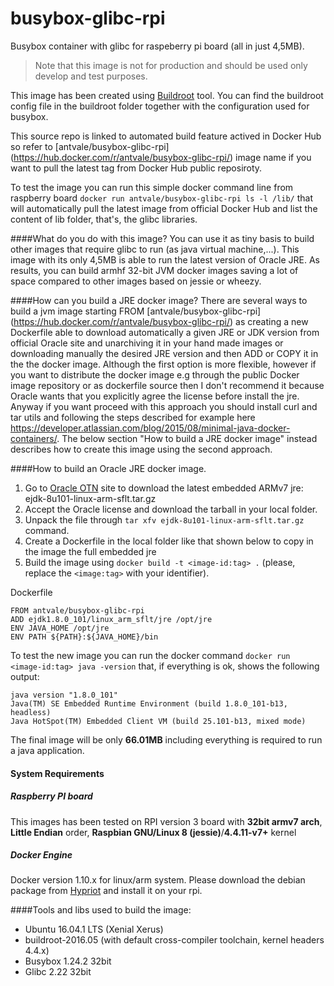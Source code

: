 # busybox-glibc-rpi
Busybox container with glibc for raspeberry pi board (all in just 4,5MB).

>Note that this image is not for production and should be used only develop and test purposes.

This image has been created using [Buildroot](https://buildroot.org/) tool. You can find the buildroot config file in the buildroot folder together with the configuration used for busybox.

This source repo is linked to automated build feature actived in Docker Hub so refer to [antvale/busybox-glibc-rpi] (https://hub.docker.com/r/antvale/busybox-glibc-rpi/) image name if you want to pull the latest tag from Docker Hub public reposiroty.

To test the image you can run this simple docker command line from raspberry board
`docker run antvale/busybox-glibc-rpi ls -l /lib/`
that will automatically pull the latest image from official Docker Hub and list the content of lib folder, that's, the glibc libraries.

####What do you do with this image?
You can use it as tiny basis to build other images that require glibc to run (as java virtual machine,...).
This image with its only 4,5MB is able to run the latest version of Oracle JRE. As results, you can build armhf 32-bit JVM docker images saving a lot of space compared to other images based on jessie or wheezy.

####How can you build a JRE docker image?
There are several ways to build a jvm image starting FROM [antvale/busybox-glibc-rpi] (https://hub.docker.com/r/antvale/busybox-glibc-rpi/) as creating a new Dockerfile able to download automatically a given JRE or JDK version from official Oracle site and unarchiving it in your hand made images or downloading manually the desired JRE version and then ADD or COPY it in the the docker image.
Although the first option is more flexible, however if you want to distribute the docker image e.g through the public Docker image repository or as dockerfile source then I don't recommend it because Oracle wants that you explicitly agree the license before install the jre.
Anyway if you want proceed with this approach you should install curl and tar utils and following the steps described for example here https://developer.atlassian.com/blog/2015/08/minimal-java-docker-containers/. The below section "How to build a JRE docker image" instead describes how to create this image using the second approach.

####How to build an Oracle JRE docker image.
1. Go to [Oracle OTN](http://www.oracle.com/technetwork/java/embedded/embedded-se/downloads/javase-embedded-downloads-2209751.html) site to download the latest embedded ARMv7 jre: ejdk-8u101-linux-arm-sflt.tar.gz
2. Accept the Oracle license and download the tarball in your local folder.
3. Unpack the file through `tar xfv ejdk-8u101-linux-arm-sflt.tar.gz` command.
4. Create a Dockerfile in the local folder like that shown below to copy in the image the full embedded jre
5. Build the image using `docker build -t <image-id:tag> .` (please, replace the `<image:tag>` with your identifier).

Dockerfile
```docker
FROM antvale/busybox-glibc-rpi
ADD ejdk1.8.0_101/linux_arm_sflt/jre /opt/jre
ENV JAVA_HOME /opt/jre
ENV PATH ${PATH}:${JAVA_HOME}/bin
```
To test the new image you can run the docker command `docker run <image-id:tag> java -version` that, if everything is ok, shows the following output:
```
java version "1.8.0_101"  
Java(TM) SE Embedded Runtime Environment (build 1.8.0_101-b13, headless)
Java HotSpot(TM) Embedded Client VM (build 25.101-b13, mixed mode)
```
The final image will be only **66.01MB** including everything is required to run a java application.

#### System Requirements
##### Raspberry PI board
This images has been tested on RPI version 3 board with **32bit armv7 arch**, **Little Endian** order, **Raspbian GNU/Linux 8 (jessie)**/**4.4.11-v7+** kernel
##### Docker Engine
Docker version 1.10.x for linux/arm system. Please download the debian package from [Hypriot](http://blog.hypriot.com/downloads/) and install it on your rpi.

####Tools and libs used to build the image:
* Ubuntu 16.04.1 LTS (Xenial Xerus)
* buildroot-2016.05 (with default cross-compiler toolchain, kernel headers 4.4.x)
* Busybox 1.24.2 32bit
* Glibc 2.22 32bit
